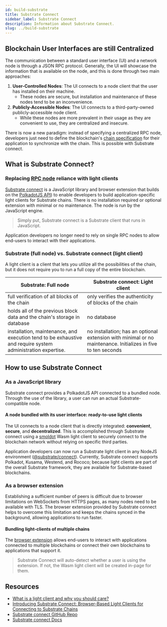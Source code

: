 ```yaml
---
id: build-substrate
title: Substrate Connect
sidebar_label: Substrate Connect
description: Information about Substrate Connect.
slug: ../build-substrate
---
```


## Blockchain User Interfaces are still Centralized

The communication between a standard user interface (UI) and a network node is through a JSON RPC 
protocol. Generally, the UI will showcase the information that is available on the node, and 
this is done through two main approaches:

1. **User-Controlled Nodes**: The UI connects to a node client that the user has installed on their 
   machine.
   - These nodes are secure, but installation and maintenance of these nodes tend to be an inconvenience.
2. **Publicly-Accessible Nodes**: The UI connects to a third-party-owned publicly-accessible node client.
   - While these nodes are more prevalent in their usage as they are convenient to use, they are centralized 
     and insecure.

There is now a new paradigm: instead of specifying a centralized RPC node, developers just need to 
define the blockchain's [chain specification](https://docs.substrate.io/v3/runtime/chain-specs/) for 
their application to synchronize with the chain. This is possible with Substrate connect.

## What is Substrate Connect? 

### Replacing [RPC node](build-node-interaction.md) reliance with light clients

[Substrate connect](https://substrate.io/substrate-connect/) is a JavaScript library and 
browser extension that builds on the [PolkadotJS API](https://polkadot.js.org/api/)) to enable 
developers to build application-specific light clients for Substrate chains. There is no installation 
required or optional extension with minimal or no maintenance. The node is run by the JavaScript engine.

> Simply put, Substrate connect is a Substrate client that runs in JavaScript.

Application developers no longer need to rely on single RPC nodes to allow end-users to interact 
with their applications. 

### Substrate (full node) vs. Substrate connect (light client)

A light client is a client that lets you utilize all the possibilities of the chain, but it does not 
require you to run a full copy of the entire blockchain.

| Substrate: Full node                                                                                            	| Substrate connect: Light client                                                                                	|
|-----------------------------------------------------------------------------------------------------------------	|----------------------------------------------------------------------------------------------------------------	|
| full verification of all blocks of the chain                                                                    	| only verifies the authenticity of blocks of the chain                                                         	|
| holds all of the previous block data and the chain's storage in database                                       	| no database                                                                                                    	|
| installation, maintenance, and execution tend to be exhaustive and require system administration expertise.   	| no installation; has an optional extension with  minimal or no maintenance. Initializes in five to ten seconds 	|

## How to use Substrate Connect

### As a JavaScript library

Substrate connect provides a PolkadotJS API connected to a bundled node. Through the use of the 
library, a user can run an actual Substrate-compatible node.

#### A node bundled with its user interface: ready-to-use light clients

The UI connects to a node client that is directly integrated: **convenient**, **secure**, and 
**decentralized**. This is accomplished through Substrate connect using a 
[smoldot](https://github.com/paritytech/smoldot/) Wasm light client 
to securely connect to the blockchain network without relying on specific third parties.

Application developers can now run a Substrate light client in any NodeJS environment 
([@substrate/connect](https://www.npmjs.com/package/@substrate/connect)). Currently, Substrate 
connect supports Polkadot, Kusama, Westend, and Rococo; because light clients are part of the overall 
Substrate framework, they are available for Substrate-based blockchains.

### As a browser extension

Establishing a sufficient number of peers is difficult due to browser limitations on WebSockets 
from HTTPS pages, as many nodes need to be available with TLS. The browser extension provided by 
Substrate connect helps to overcome this limitation and keeps the chains synced in the background, 
allowing applications to run faster.

#### Bundling light-clients of multiple chains

The [browser extension](https://www.npmjs.com/package/@substrate/connect-extension-protocol) allows 
end-users to interact with applications connected to multiple blockchains or connect their own blockchains 
to applications that support it.

> Substrate Connect will auto-detect whether a user is using the extension. If not, the Wasm light client 
> will be created in-page for them.

## Resources

- [What is a light client and why you should care?](https://www.parity.io/blog/what-is-a-light-client/)
- [Introducing Substrate Connect: Browser-Based Light Clients for Connecting to Substrate Chains](https://www.parity.io/blog/introducing-substrate-connect)
- [Substrate connect GitHub Repo](https://github.com/paritytech/substrate-connect/tree/master/projects/extension)
- [Substrate connect Docs](https://docs.substrate.io/v3/integration/substrate-connect/)
  